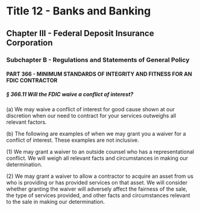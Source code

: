 
# Title 12 - Banks and Banking
## Chapter III - Federal Deposit Insurance Corporation
### Subchapter B - Regulations and Statements of General Policy
#### PART 366 - MINIMUM STANDARDS OF INTEGRITY AND FITNESS FOR AN FDIC CONTRACTOR
##### § 366.11 Will the FDIC waive a conflict of interest?

(a) We may waive a conflict of interest for good cause shown at our discretion when our need to contract for your services outweighs all relevant factors.

(b) The following are examples of when we may grant you a waiver for a conflict of interest. These examples are not inclusive.

(1) We may grant a waiver to an outside counsel who has a representational conflict. We will weigh all relevant facts and circumstances in making our determination.

(2) We may grant a waiver to allow a contractor to acquire an asset from us who is providing or has provided services on that asset. We will consider whether granting the waiver will adversely affect the fairness of the sale, the type of services provided, and other facts and circumstances relevant to the sale in making our determination.
